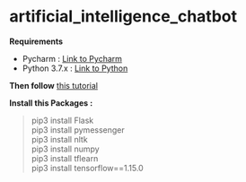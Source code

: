 # artificial_intelligence_chatbot <br>

<b>Requirements</b> <br>
- Pycharm : [Link to Pycharm](https://www.jetbrains.com/pycharm/download/#section=linux) <br>
- Python 3.7.x : [Link to Python](https://www.python.org/downloads/) <br>

<b>Then follow</b> [this tutorial](https://www.twilio.com/blog/2017/12/facebook-messenger-bot-python.html) <br>

<b>Install this Packages : </b>
> pip3 install Flask  <br>
> pip3 install pymessenger  <br>
> pip3 install nltk <br>
> pip3 install numpy  <br>
> pip3 install tflearn  <br>
> pip3 install tensorflow==1.15.0 <br>
